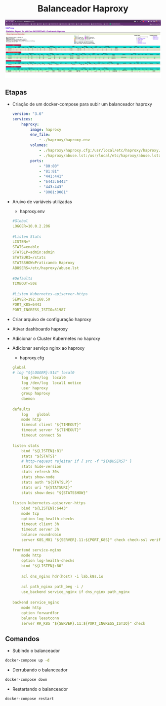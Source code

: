 <h1 align="center">Balanceador Haproxy</h1>

<p align="center">
  <img alt="Balanceador" src="../images/lb-haproxy.png">
</p>


## Etapas

- Criação de um docker-compose para subir um balanceador haproxy

  ```yaml
  version: "3.6"
  services:
      haproxy:
          image: haproxy
          env_file:
              - ./haproxy/haproxy.env
          volumes:
              - ./haproxy/haproxy.cfg:/usr/local/etc/haproxy/haproxy.cfg:ro
              - ./haproxy/abuse.lst:/usr/local/etc/haproxy/abuse.lst:ro
          ports:
              - "80:80"
              - "81:81"
              - "441:441"
              - "6443:6443"
              - "443:443"
              - "8081:8081"
  ```

- Aruivo de variáveis utilizadas

  - haproxy.env
  ```yaml
  #Global
  LOGGER=10.0.2.206

  #Listen Stats
  LISTEN=*
  STATS=enable
  STATSLP=admin:admin
  STATSURI=/stats
  STATSSHOW=Praticando Haproxy
  ABUSERS=/etc/haproxy/abuse.lst

  #Defaults
  TIMEOUT=50s
  
  #Listen Kubernetes-apiserver-https
  SERVER=192.168.50
  PORT_K8S=6443
  PORT_INGRESS_ISTIO=31987
  ```

- Criar arquivo de configuração haproxy
- Ativar dashboardo haproxy
- Adicionar o Cluster Kubernetes no haproxy
- Adicionar serviço nginx ao haproxy

  - haproxy.cfg

  ```yaml
  global
  # log "${LOGGER}:514" local0
      log /dev/log  local0
      log /dev/log  local1 notice
      user haproxy
      group haproxy
      daemon

  defaults
      log    global
      mode http
      timeout client "${TIMEOUT}"
      timeout server "${TIMEOUT}"
      timeout connect 5s

  listen stats
      bind "${LISTEN}:81"
      stats "${STATS}"
      # http-request rejeitar if { src -f "${ABUSERS}" }
      stats hide-version
      stats refresh 30s
      stats show-node
      stats auth "${STATSLP}"
      stats uri "${STATSURI}"
      stats show-desc "${STATSSHOW}"

  listen kubernetes-apiserver-https
      bind "${LISTEN}:6443"
      mode tcp
      option log-health-checks
      timeout client 3h
      timeout server 3h
      balance roundrobin
      server K8S_M01 "${SERVER}.11:${PORT_K8S}" check check-ssl verify none inter 2000

  frontend service-nginx
      mode http
      option log-health-checks
      bind "${LISTEN}:80"

      acl dns_nginx hdr(host) -i lab.k8s.io

      acl path_nginx path_beg -i /
      use_backend service_nginx if dns_nginx path_nginx

  backend service_nginx
      mode http
      option forwardfor
      balance leastconn
      server RR_K8S "${SERVER}.11:${PORT_INGRESS_ISTIO}" check 

  ```

## Comandos

- Subindo o balanceador

```bash
docker-compose up -d
```

- Derrubando o balanceador

```bash
docker-compose down
```

- Restartando o balanceador

```bash
docker-compose restart
```